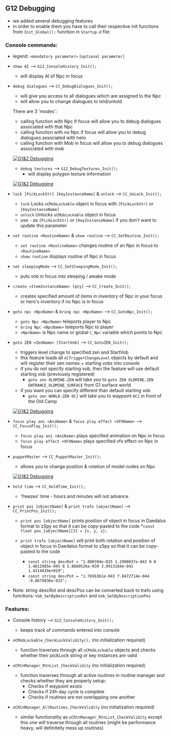 ## G12 Debugging
 - we added several debugging features
 - in order to enable them you have to call their respective init functions from `Init_Global();` function in `Startup.d` file:

### Console commands:
  * legend: `<mandatory parameter>` `[optional parameter]`

  * `show AI` --> `G12_ConsoleHistory_Init();`
      *   will display AI of Npc in focus

  * `debug dialogues` --> `CC_DebugDialogues_Init();`
      * will give you access to all dialogues which are assigned to the Npc
      * will allow you to change dialogues to told/untold

	 There are 3 'modes':
	  * calling function with Npc if focus will allow you to debug dialogues associated with that Npc
	  * calling function with no Npc if focus will allow you to debug dialogues associated with hero
	  * calling function with Mob in focus will allow you to debug dialogues associated with mob

    [![G1&2 Debugging](https://img.youtube.com/vi/T0Dm3VQXX40/0.jpg)](https://www.youtube.com/watch?v=T0Dm3VQXX40)

	* `debug textures` --> `G12_DebugTextures_Init();`
      * will display polygon texture information

    [![G1&2 Debugging](https://img.youtube.com/vi/AvF2FuamDPM/0.jpg)](https://www.youtube.com/watch?v=AvF2FuamDPM)

  * `lock [PickLockStr] [KeyInstanceName]` & `unlock` --> `CC_UnLock_Init();`
      * `lock` Locks `oCMobLockable` object in focus with `[PickLockStr]` or `[KeyInstanceName]`
      * `unlock` Unlocks `oCMobLockable` object in focus
	  * use `-` as `[PickLockStr]` or `[KeyInstanceName]` if you don't want to update this parameter

  * `set routine <RoutineName>` & `show routine` --> `CC_SetRoutine_Init();`
      * `set routine <RoutineName>` changes routine of an Npc in focus to `<RoutineName>`
      * `show routine` displays routine of Npc in focus

  * `set sleepingMode` --> `CC_SetSleepingMode_Init();`
      * puts vob in focus into sleeping / awake mode

  * `create <ItemInstanceName> [qty]` --> `CC_Create_Init();`
      * creates specified amount of items in inventory of Npc in your focus or hero's inventory if no Npc is in focus

  * `goto npc <NpcName>` & `bring npc <NpcName>` --> `CC_GotoNpc_Init();`
      * `goto Npc <NpcName>` teleports player to Npc
      * `bring Npc <NpcName>` teleports Npc to player
	  * `<NpcName>` is Npc name or global `C_Npc` variable which points to Npc

  * `goto ZEN <ZenName> [StartVob]` --> `CC_GotoZEN_Init();`
      * triggers level change to specified zen and StartVob
      * this feature loads all `oCTriggerChangeLevel` objects by default and will register their zen names + starting vobs into console
      * if you do not specify starting vob, then the feature will use default starting vob (previously registered)
          * `goto zen OLDMINE.ZEN` will take you to `goto ZEN OLDMINE.ZEN ENTRANCE_OLDMINE_SURFACE` from G1 surface world
      * if you want you can specify different than default starting vob
          * `goto zen WORLD.ZEN OC1` will take you to waypoint `OC1` in front of the Old Camp

    [![G1&2 Debugging](https://img.youtube.com/vi/aP23vubB6Mc/0.jpg)](https://www.youtube.com/watch?v=aP23vubB6Mc)

  * `focus play ani <AniName>` & `focus play effect <VFXName>` --> `CC_FocusPlay_Init();`
      * `focus play ani <AniName>` plays specified animation on Npc in focus
      * `focus play effect <VFXName>` plays specified vfx effect on Npc in focus

  * `puppetMaster` --> `CC_PuppetMaster_Init();`
      * allows you to change position & rotation of model nodes on Npc

    [![G1&2 Debugging](https://img.youtube.com/vi/le2BhxYEG9Y/0.jpg)](https://www.youtube.com/watch?v=le2BhxYEG9Y)

  * `hold time` --> `CC_HoldTime_Init();`
      * 'freezes' time - hours and minutes will not advance

  * `print pos [objectName]` & `print trafo [objectName]` --> `CC_PrintPos_Init();`
      * `print pos [objectName]` prints position of object in focus in Daedalus format to zSpy so that it can be copy-pasted to the code
        *`const float pos_[objectName][3] = {x, y, z};`

      * `print trafo [objectName]` will print both rotation and position of object in focus in Daedalus format to zSpy so that it can be copy-pasted to the code
        * `const string descRot = "1.000394e-025 1.2990037e-042 0 0 1.4012985e-045 0 5.8889526e-039 3.9913184e-041 1.4314439e+019";`
        * `const string descPot = "1.7656361e-043 7.8472714e-044 -9.8679836e-032";`

   * Note: string descRot and descPos can be converted back to trafo using functions: `Vob_SetByDescriptionRot` and `Vob_SetByDescriptionPos`

### Features:

  * Console history --> `G12_ConsoleHistory_Init();`
      * keeps track of commands entered into console

 * `oCMobLockable_CheckLockValidity();` (no initialization required)
      * function traverses through all `oCMobLockable` objects and checks whether their pickLock string or key instances are valid

  * `oCRtnManager_RtnList_CheckValidity` (no initialization required)
      * function traverses through all active routines in routine manager and checks whether they are properly setup:
          * Checks if waypoint exists
          * Checks if 24h day cycle is complete
          * Checks if routines are not overlapping one another

  * `oCRtnManager_AllRoutines_CheckValidity` (no initialization required)
      * similar functionality as `oCRtnManager_RtnList_CheckValidity` except this one will traverse through all routines (might be performance heavy, will definitelly mess up routines)
